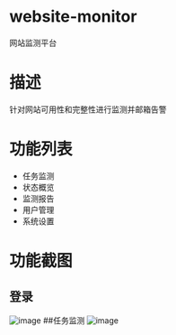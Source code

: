 # website-monitor
网站监测平台

# 描述
针对网站可用性和完整性进行监测并邮箱告警

# 功能列表
+ 任务监测
+ 状态概览
+ 监测报告
+ 用户管理
+ 系统设置



# 功能截图
## 登录
![image](https://user-images.githubusercontent.com/62280594/126612178-6d15e4bb-c37d-4a8e-ae55-450a464dcf35.png)
##任务监测
![image](https://user-images.githubusercontent.com/62280594/126612263-e93fcddd-1611-4205-85e7-eacb134fe0b4.png)


